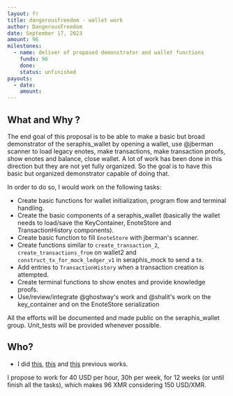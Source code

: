 ```yaml
---
layout: fr
title: dangerousfreedom - wallet work
author: DangerousFreedom
date: September 17, 2023
amount: 96 
milestones:
  - name: deliver of proposed demonstrator and wallet functions
    funds: 96 
    done:
    status: unfinished
payouts:
  - date:
    amount:
---
```


## What and Why ?

The end goal of this proposal is to be able to make a basic but broad demonstrator of the seraphis_wallet by opening a wallet, use @jberman scanner to load legacy enotes, make transactions, make transaction proofs, show enotes and balance, close wallet. A lot of work has been done in this direction but they are not yet fully organized. So the goal is to have this basic but organized demonstrator capable of doing that.

In order to do so, I would work on the following tasks:
- Create basic functions for wallet initialization, program flow and terminal handling.
- Create the basic components of a seraphis_wallet (basically the wallet needs to load/save the KeyContainer, EnoteStore and TransactionHistory components). 
- Create basic function to fill `EnoteStore` with jberman's scanner.
- Create functions similar to `create_transaction_2`, `create_transactions_from` on wallet2 and `construct_tx_for_mock_ledger_v1` in seraphis_mock to send a tx.
- Add entries to `TransactionHistory` when a transaction creation is attempted.
- Create terminal functions to show enotes and provide knowledge proofs.
- Use/review/integrate @ghostway's work and @shalit's work on the key_container and on the EnoteStore serialization 

All the efforts will be documented and made public on the seraphis_wallet group. Unit_tests will be provided whenever possible.


## Who?

- I did [this](https://repo.getmonero.org/monero-project/ccs-proposals/-/merge_requests/298), [this](https://repo.getmonero.org/monero-project/ccs-proposals/-/merge_requests/344) and [this](https://repo.getmonero.org/monero-project/ccs-proposals/-/merge_requests/377) previous works.

I propose to work for 40 USD per hour, 30h per week, for 12 weeks (or until finish all the tasks), which makes 96 XMR considering 150 USD/XMR.
